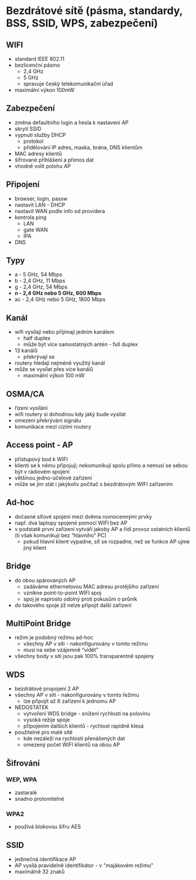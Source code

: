 # Bezdrátové sítě (pásma, standardy, BSS, SSID, WPS, zabezpečení)

## WIFI

- standard IEEE 802.11
- bezlicenční pásmo
  - 2,4 GHz
  - 5 GHz
  - spravuje český telekomunikační úřad
- maximální výkon 100mW

## Zabezpečení

- změna defaultního login a hesla k nastavení AP
- skrytí SSID
- vypnutí služby DHCP
  - protokol
  - přidělování IP adres, maska, brána, DNS klientům
- MAC adresy klientů
- šifrované přihlášení a přenos dat
- vhodně volit polohu AP

## Připojení

- browser, login, passw
- nastavit LAN - DHCP
- nastavit WAN podle info od providera
- kontrola ping
  - LAN
  - gate WAN
  - IPA
- DNS

## Typy

- a - 5 GHz, 54 Mbps
- b - 2,4 GHz, 11 Mbps
- g - 2,4 GHz, 54 Mbps
- **n - 2,4 GHz nebo 5 GHz, 600 Mbps**
- ac - 2,4 GHz nebo 5 GHz, 1800 Mbps

## Kanál

- wifi vysílají nebo přijímají jedním kanálem
  - half duplex
  - může být více samostatných antén - full duplex
- 13 kanálů
  - překrývají se
- routery hledají nejméně využitý kanál
- může se vysílat přes více kanálů
  - maximální výkon 100 mW

## OSMA/CA

- řízení vysílání
- wifi routery si dohodnou kdy jaký bude vysílat
- omezení překrývání signálu
- komunikace mezi cizími routery

## Access point - AP

- přístupový bod k WIFI
- klienti se k němu připojují; nekomunikují spolu přímo a nemusí se sebou být v rádiovém spojení
- většinou jedno-účelové zařízení
- může se jím stát i jakýkoliv počítač s bezdrátovým WIFI zařízením

## Ad-hoc

- dočasné síťové spojení mezi dvěma rovnocennými prvky
- např. dva laptopy spojené pomocí WIFI bez AP
- v podstatě první zařízení vytváří jakoby AP a řídí provoz ostatních klientů (ti však komunikují bez “hlavního” PC)
  - pokud hlavní klient vypadne, síť se rozpadne, než se funkce AP ujme jiný klient

## Bridge

- do obou spárovaných AP
  - zadáváme ethernetovou MAC adresu protějšího zařízení
  - vznikne point-to-point WIFI spoj
  - spoj je naprosto odolný proti pokusům o průnik
- do takového spoje již nelze připojit další zařízení

## MultiPoint Bridge

- režim je podobný režimu ad-hoc
  - všechny AP v síti - nakonfigurovány v tomto režimu
  - musí na sebe vzájemně “vidět”
- všechny body v síti jsou pak 100% transparentně spojeny

## WDS

- bezdrátové propojení 2 AP
- všechny AP v síti - nakonfigurovány v tomto řežimu
  - lze připojit až 6 zařízení k jednomu AP
- NEDOSTATEK
  - vytvoření WDS bridge - snížení rychlosti na polovinu
  - vysoká režije spoje
  - připojením dalších klientů - rychlost rapidně klesá
- použitelné pro malé sítě
  - kde nezáleží na rychlosti přenášených dat
  - omezený počet WIFI klientů na obou AP

## Šifrování

### WEP, WPA

- zastaralé
- snadno prolomitelné

### WPA2

- používá blokovou šifru AES

## SSID

- jedinečná identifikace AP
- AP vysílá pravidelně identifikátor - v "majákovém režimu"
- maximálně 32 znaků
